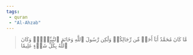 ```yaml
---
tags: 
 - quran 
 - "Al-Ahzab"
---
```


> مَّا كَانَ مُحَمَّدٌ أَبَآ أَحَدٖ مِّن رِّجَالِكُمۡ وَلَٰكِن رَّسُولَ ٱللَّهِ وَخَاتَمَ ٱلنَّبِيِّـۧنَۗ وَكَانَ ٱللَّهُ بِكُلِّ شَيۡءٍ عَلِيمٗا

